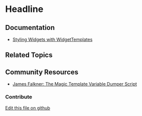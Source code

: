# Headline

## Documentation

* [Styling Widgets with WidgetTemplates](https://portal.liferay.dev/docs/7-2/user/-/knowledge_base/u/styling-widgets-with-widget-templates)

## Related Topics


## Community Resources

* [James Falkner: The Magic Template Variable Dumper Script](https://liferay.dev/blogs/-/blogs/the-magic-template-variable-dumper-script-for-liferay-7)

### Contribute

[Edit this file on github](https://github.com/olafk/controlpanel-documentation-docs/blob/master/md/72en/com_liferay_dynamic_data_mapping_web_portlet_PortletDisplayTemplatePortlet.md)
